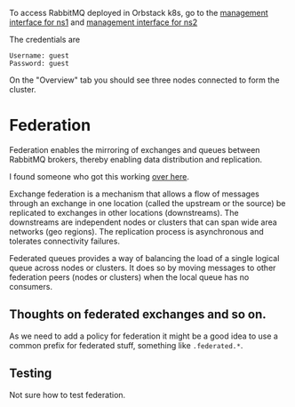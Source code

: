 To access RabbitMQ deployed in Orbstack k8s, go to the
[management interface for ns1](http://rabbitmq.ns1.svc.cluster.local:15672)
and
[management interface for ns2](http://rabbitmq.ns2.svc.cluster.local:15672)

The credentials are
```
Username: guest
Password: guest
```

On the "Overview" tab you should see three nodes connected to form the cluster.

# Federation
Federation enables the mirroring of exchanges and queues between RabbitMQ
brokers, thereby enabling data distribution and replication.

I found someone who got this working
[over here](https://kanapuli.github.io/posts/playing-with-rabbitmq-federation/).

Exchange federation is a mechanism that allows a flow of messages through an exchange in one location (called the upstream or the source) be replicated to exchanges in other locations (downstreams).
The downstreams are independent nodes or clusters that can span wide area networks (geo regions).
The replication process is asynchronous and tolerates connectivity failures.

Federated queues provides a way of balancing the load of a single logical queue across nodes or clusters.
It does so by moving messages to other federation peers (nodes or clusters) when the local queue has no consumers.

## Thoughts on federated exchanges and so on.

As we need to add a policy for federation it might be a good idea to use a common prefix for federated stuff, something like `.federated.*`.

## Testing
Not sure how to test federation.
